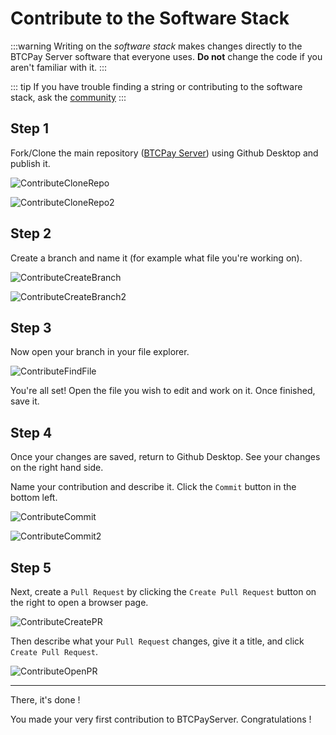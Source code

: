 # Contribute to the Software Stack

:::warning
Writing on the *software stack* makes changes directly to the BTCPay Server software that everyone uses. **Do not** change the code if you aren't familiar with it.
:::

::: tip
If you have trouble finding a string or contributing to the software stack, ask the [community](../../Community.md)
:::

## **Step 1**

Fork/Clone the main repository ([BTCPay Server](https://github.com/btcpayserver/btcpayserver/)) using Github Desktop and publish it.

![ContributeCloneRepo](../../img/Contribute/ContributeCloneRepo.jpg)

![ContributeCloneRepo2](../../img/Contribute/ContributeCloneRepo2.jpg)

## **Step 2**

Create a branch and name it (for example what file you're working on).

![ContributeCreateBranch](../../img/Contribute/ContributeCreateBranch.jpg)

![ContributeCreateBranch2](../../img/Contribute/ContributeCreateBranch2.jpg)

## **Step 3**

Now open your branch in your file explorer.

![ContributeFindFile](../../img/Contribute/ContributeFindFile.jpg)

You're all set! 
Open the file you wish to edit and work on it.
Once finished, save it.

## **Step 4**

Once your changes are saved, return to Github Desktop.
See your changes on the right hand side.

Name your contribution and describe it.
Click the `Commit` button in the bottom left.

![ContributeCommit](../../img/Contribute/ContributeCommit.jpg)

![ContributeCommit2](../../img/Contribute/ContributeCommit2.jpg)

## **Step 5**

Next, create a `Pull Request` by clicking the `Create Pull Request` button on the right to open a browser page.

![ContributeCreatePR](../../img/Contribute/ContributeCreatePR.jpg)

Then describe what your `Pull Request` changes, give it a title, and click `Create Pull Request`.

![ContributeOpenPR](../../img/Contribute/ContributeOpenPR.jpg)

----

There, it's done ! 

You made your very first contribution to BTCPayServer. Congratulations ! 
